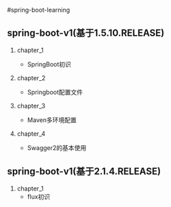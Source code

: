 #spring-boot-learning

## spring-boot-v1(基于1.5.10.RELEASE)
1. chapter_1
    - SpringBoot初识

2. chapter_2
    - Springboot配置文件

3. chapter_3
    - Maven多环境配置

4. chapter_4
    - Swagger2的基本使用 

## spring-boot-v1(基于2.1.4.RELEASE)
1. chapter_1
    - flux初识
